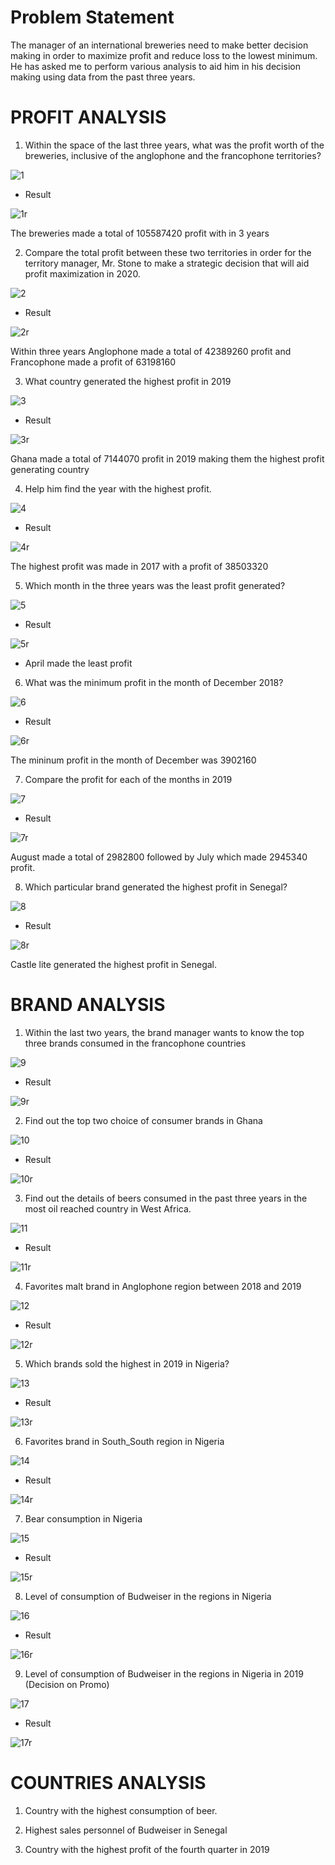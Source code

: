 # Problem Statement
The manager of an international breweries need to make better decision making in order to maximize profit and reduce loss to the lowest minimum. He has asked me to perform various analysis to aid him in his decision making using data from the past three years.


# PROFIT ANALYSIS

1. Within the space of the last three years, what was the profit worth of the breweries, inclusive of the anglophone and the francophone territories?

![1](https://user-images.githubusercontent.com/78624637/179337818-d2b5bcad-af27-4733-b784-0e462b7c0a6d.PNG)

* Result

![1r](https://user-images.githubusercontent.com/78624637/179337827-fdfc21ff-7064-448b-8559-4697f70827f7.PNG)


The breweries made a total of 105587420 profit with in 3 years


2. Compare the total profit between these two territories in order for the territory manager, Mr. Stone to make a strategic decision that will aid profit maximization in 2020.

![2](https://user-images.githubusercontent.com/78624637/179337842-b4f675dd-0fc5-45ff-91ab-e9cd60ef4fae.PNG)

* Result

![2r](https://user-images.githubusercontent.com/78624637/179337846-903c6a7f-b7ed-4968-b73f-f50ff81bba70.PNG)


Within three years Anglophone made a total of 42389260 profit and Francophone made a profit of 63198160



3. What country generated the highest profit in 2019


![3](https://user-images.githubusercontent.com/78624637/179337848-55bcef66-a931-4af0-b83e-ba89d41d826d.PNG)

* Result


![3r](https://user-images.githubusercontent.com/78624637/179337852-504e102b-f1a2-48af-81bb-5d310239cf22.PNG)

Ghana made a total of 7144070 profit in 2019 making them the highest profit generating country 



4. Help him find the year with the highest profit.

![4](https://user-images.githubusercontent.com/78624637/179337853-632a8ee8-096c-4693-a2e8-eee937847218.PNG)


* Result

![4r](https://user-images.githubusercontent.com/78624637/179337855-012356cd-8fee-4f11-a81c-f311ccfc5a7a.PNG)

The highest profit was made in 2017 with a profit of 38503320


5. Which month in the three years was the least profit generated?

![5](https://user-images.githubusercontent.com/78624637/179337862-cdb7a41b-4a01-4555-a37d-eb9ee4a6217b.PNG)

* Result


![5r](https://user-images.githubusercontent.com/78624637/179337866-a3bcb7c2-f089-4039-926f-8f36f52b8a6c.PNG)

* April made the least profit 


6. What was the minimum profit in the month of December 2018?

![6](https://user-images.githubusercontent.com/78624637/179337873-75b7b2a7-e049-476e-aea2-a1695225a3e9.PNG)

* Result


![6r](https://user-images.githubusercontent.com/78624637/179337880-c96cf0c8-a815-43e0-a44b-0d3ed5c35eab.PNG)

The mininum profit in the month of December was 3902160



7. Compare the profit for each of the months in 2019

![7](https://user-images.githubusercontent.com/78624637/179337884-39dc36be-9b57-447e-87ab-965f9d039e7a.PNG)

* Result 


![7r](https://user-images.githubusercontent.com/78624637/179337891-036b7c02-d8b2-412b-8e96-0a0d4c0c5c06.PNG)

August made a total of 2982800 followed by July which made 2945340 profit.



8. Which particular brand generated the highest profit in Senegal?


![8](https://user-images.githubusercontent.com/78624637/179337897-73c8bbb8-c007-4411-8ce0-35ee2ef93fae.PNG)


* Result


![8r](https://user-images.githubusercontent.com/78624637/179338847-47eadb45-b5e7-4f34-98a2-3018ba148aba.PNG)

Castle lite generated the highest profit in Senegal.




# BRAND ANALYSIS

1. Within the last two years, the brand manager wants to know the top three brands consumed in the francophone countries


![9](https://user-images.githubusercontent.com/78624637/179338859-f916ae3b-595a-45c6-8502-6e314e377f5a.PNG)


* Result

![9r](https://user-images.githubusercontent.com/78624637/179338868-b57dcf18-5e1f-4e20-b21d-433f515fb61e.PNG)


2. Find out the top two choice of consumer brands in Ghana

![10](https://user-images.githubusercontent.com/78624637/179338878-07d4cb54-05b9-4922-8161-e75e7f5d8531.PNG)

* Result


![10r](https://user-images.githubusercontent.com/78624637/179338884-b3ab0140-07b8-4059-8f2a-f76677d56724.PNG)


3. Find out the details of beers consumed in the past three years in the most oil reached country in West Africa.

![11](https://user-images.githubusercontent.com/78624637/179338892-baab2237-f802-46fd-86bf-d3a634daccdf.PNG)

* Result


![11r](https://user-images.githubusercontent.com/78624637/179338894-88b04d31-8d2d-486d-8100-702c1d940fbc.PNG)


4. Favorites malt brand in Anglophone region between 2018 and 2019

![12](https://user-images.githubusercontent.com/78624637/179338899-0410f00e-5a15-4d20-b59b-30f369dfeaf6.PNG)

* Result


![12r](https://user-images.githubusercontent.com/78624637/179338906-dc606b10-ae4e-423f-bb9b-8b920bc97b12.PNG)

5. Which brands sold the highest in 2019 in Nigeria?

![13](https://user-images.githubusercontent.com/78624637/179338932-245e147a-ea22-4dc5-9018-b0d3fd6bbe33.PNG)

* Result 

![13r](https://user-images.githubusercontent.com/78624637/179338941-84e7e608-19ce-4d84-ae5b-7114babe7de2.PNG)



6. Favorites brand in South_South region in Nigeria

![14](https://user-images.githubusercontent.com/78624637/179338949-01efec54-039f-4286-b177-084b23bf7641.PNG)

* Result  


![14r](https://user-images.githubusercontent.com/78624637/179338951-c775f508-dd3d-4c37-b174-e936d9424561.PNG)


7. Bear consumption in Nigeria

![15](https://user-images.githubusercontent.com/78624637/179338959-15176e39-6e73-4d94-a2a3-2966d0e3bbcd.PNG)

* Result

![15r](https://user-images.githubusercontent.com/78624637/179338971-580c14ae-9606-42ec-aca7-985c69b46a46.PNG)


8. Level of consumption of Budweiser in the regions in Nigeria

![16](https://user-images.githubusercontent.com/78624637/179338975-bbb6cf09-11ee-4433-8e4f-76d5ea3ca0de.PNG)

* Result

![16r](https://user-images.githubusercontent.com/78624637/179338984-f19f28a9-190b-4932-9617-5fd745fb0484.PNG)


9. Level of consumption of Budweiser in the regions in Nigeria in 2019 (Decision on Promo)

![17](https://user-images.githubusercontent.com/78624637/179338988-1867b3c9-ce59-447f-9642-16de58e42d39.PNG)

* Result


![17r](https://user-images.githubusercontent.com/78624637/179338994-1f326301-0ae6-4f07-b1f7-03fed1916de6.PNG)


# COUNTRIES ANALYSIS

1. Country with the highest consumption of beer.

2. Highest sales personnel of Budweiser in Senegal

3. Country with the highest profit of the fourth quarter in 2019

